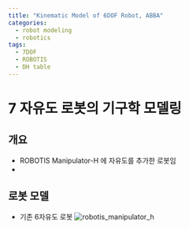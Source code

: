 ```yaml
---
title: "Kinematic Model of 6DOF Robot, ABBA"
categories:
  - robot modeling
  - robotics
tags:
  - 7DOF
  - ROBOTIS
  - DH table
---
```


# 7 자유도 로봇의 기구학 모델링
## 개요
- ROBOTIS Manipulator-H 에 자유도를 추가한 로봇임
- 

## 로봇 모델
- 기존 6자유도 로봇
![robotis_manipulator_h](http://emanual.robotis.com/assets/images/platform/manipulator_h/manipulator_product.gif)
